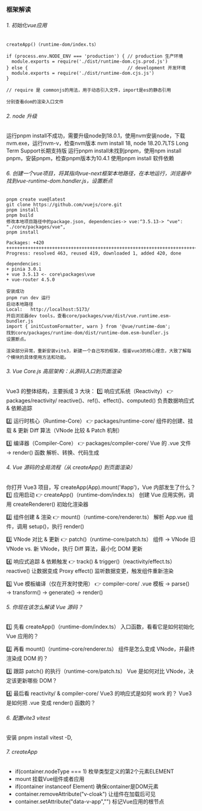 ### 框架解读

###### 1. 初始化vue应用

```
createApp()（runtime-dom/index.ts）

if (process.env.NODE_ENV === 'production') { // production 生产环境
  module.exports = require('./dist/runtime-dom.cjs.prod.js')
} else {                                     // development 开发环境
  module.exports = require('./dist/runtime-dom.cjs.js')
}

// require 是 commonjs的用法，用于动态引入文件，import是es的静态引用
```

```
分别查看dom的渲染入口文件
```

###### 2. node 升级

运行pnpm install不成功，需要升级node到18.0.1，使用nvm安装node，下载nvm.exe，运行nvm-v，检查nvm版本
nvm install 18, node 18.20.7LTS Long Term Support长期支持版
运行pnpm install未找到pnpm，使用npm install pnpm，安装pnpm，检查pnpm版本为10.4.1
使用pnpm install 软件依赖

###### 6. 创建一个vue项目，将其指向vue-next框架本地路径，在本地运行，浏览器中找到vue-runtime-dom.handler.js，设置断点

```
pnpm create vue@latest
git clone https://github.com/vuejs/core.git
pnpm install
pnpm build
修改本地项目路径中的package.json, dependencies-> vue:^3.5.13-> "vue": "./core/packages/vue",
pnpm install

Packages: +420
++++++++++++++++++++++++++++++++++++++++++++++++++++++++++++++++++++++++++++++++++++++++++++++++++++++++++++++++++++++++++++++++++++++++++++++++++++++++++++++++++++++++++++  
Progress: resolved 463, reused 419, downloaded 1, added 420, done

dependencies:
+ pinia 3.0.1
+ vue 3.5.13 <- core\packages\vue
+ vue-router 4.5.0

安装成功
pnpm run dev 运行
启动本地路径
Local:   http://localhost:5173/
开启浏览器dev tools，查看core/packages/vue/dist/vue.runtime.esm-bundler.js
import { initCustomFormatter, warn } from '@vue/runtime-dom';
找到core/packages/runtime-dom/dist/runtime-dom.esm-bundler.js
设置断点。

渲染部分异常，重新安装vite3，新建一个自己写的框架，借鉴vue3的核心理念，大致了解每个模块的具体使用方法和功能。

```

###### 3. Vue Core.js 高层架构：从源码入口到页面渲染

Vue3 的整体结构，主要拆成 3 大块：
1️⃣ 响应式系统（Reactivity） 👉 packages/reactivity/
reactive()、ref()、effect()、computed()
负责数据响应式 & 依赖追踪

2️⃣ 运行时核心（Runtime-Core） 👉 packages/runtime-core/
组件的创建、挂载 & 更新
Diff 算法（VNode 比较 & Patch 机制）

3️⃣ 编译器（Compiler-Core） 👉 packages/compiler-core/
Vue 的 .vue 文件 → render() 函数
解析、转换、代码生成

###### 4.  Vue 源码的全局流程（从 createApp() 到页面渲染）

你打开 Vue3 项目，写 createApp(App).mount('#app')，Vue 内部发生了什么？
1️⃣ 应用启动 👉 createApp()（runtime-dom/index.ts）
创建 Vue 应用实例，调用 createRenderer() 初始化渲染器

2️⃣ 组件创建 & 渲染 👉 mount()（runtime-core/renderer.ts）
解析 App.vue 组件，调用 setup()，执行 render()

3️⃣ VNode 对比 & 更新 👉 patch()（runtime-core/patch.ts）
组件 -> VNode
旧 VNode vs. 新 VNode，执行 Diff 算法，最小化 DOM 更新

4️⃣ 响应式追踪 & 依赖触发 👉 track() & trigger()（reactivity/effect.ts）
reactive() 让数据变成 Proxy
effect() 监听数据变更，触发组件重新渲染

5️⃣ Vue 模板编译（仅在开发时使用） 👉 compiler-core/
.vue 模板 → parse() → transform() → generate() → render()

###### 5.  你现在该怎么解读 Vue 源码？

1️⃣ 先看 createApp()（runtime-dom/index.ts）
入口函数，看看它是如何初始化 Vue 应用的？

2️⃣ 再看 mount()（runtime-core/renderer.ts）
组件是怎么变成 VNode，并最终渲染成 DOM 的？

3️⃣ 跟踪 patch() 的执行（runtime-core/patch.ts）
Vue 是如何对比 VNode，决定该更新哪些 DOM？

4️⃣ 最后看 reactivity/ & compiler-core/
Vue3 的响应式是如何 work 的？
Vue3 是如何把 .vue 变成 render() 函数的？

###### 6. 配置vite3 vitest

安装 pnpm install vitest -D,

###### 7. createApp

* if(container.nodeType === 1) 枚举类型定义的第2个元素ELEMENT
* mount 挂载Vue组件或者应用
* if(container instanceof Element) 确保container是DOM元素
* container.removeAttribute("v-cloak") 让组件在加载后可见
* container.setAttribute("data-v-app","") 标记Vue应用的根节点
